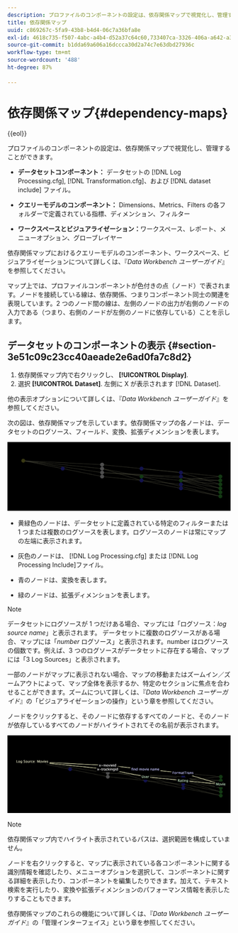 ```yaml
---
description: プロファイルのコンポーネントの設定は、依存関係マップで視覚化し、管理することができます。
title: 依存関係マップ
uuid: c869267c-5fa9-43b8-b4d4-06c7a36bfa8e
exl-id: 4618c735-f507-4abc-a4b4-d52a37c64c60,733407ca-3326-406a-a642-a3ea3d3f6b8b
source-git-commit: b1dda69a606a16dccca30d2a74c7e63dbd27936c
workflow-type: tm+mt
source-wordcount: '488'
ht-degree: 87%

---
```


# 依存関係マップ{#dependency-maps}

{{eol}}

プロファイルのコンポーネントの設定は、依存関係マップで視覚化し、管理することができます。

* **データセットコンポーネント：** データセットの [!DNL Log Processing.cfg], [!DNL Transformation.cfg]、および [!DNL dataset include] ファイル。

* **クエリーモデルのコンポーネント：** Dimensions、Metrics、Filters の各フォルダーで定義されている指標、ディメンション、フィルター
* **ワークスペースとビジュアライゼーション：**&#x200B;ワークスペース、レポート、メニューオプション、グローブレイヤー

依存関係マップにおけるクエリーモデルのコンポーネント、ワークスペース、ビジュアライゼーションについて詳しくは、『*Data Workbench ユーザーガイド*』を参照してください。

マップ上では、プロファイルコンポーネントが色付きの点（ノード）で表されます。ノードを接続している線は、依存関係、つまりコンポーネント同士の関連を表現しています。2 つのノード間の線は、左側のノードの出力が右側のノードの入力である（つまり、右側のノードが左側のノードに依存している）ことを示します。

## データセットのコンポーネントの表示 {#section-3e51c09c23cc40aeade2e6ad0fa7c8d2}

1. 依存関係マップ内で右クリックし、 **[!UICONTROL Display]**.
1. 選択 **[!UICONTROL Dataset]**. 左側に X が表示されます [!DNL Dataset].

他の表示オプションについて詳しくは、『*Data Workbench ユーザーガイド*』を参照してください。

次の図は、依存関係マップを示しています。依存関係マップの各ノードは、データセットのログソース、フィールド、変換、拡張ディメンションを表します。

![](assets/vis_DependencyMap.png)

* 黄緑色のノードは、データセットに定義されている特定のフィルターまたは 1 つまたは複数のログソースを表します。ログソースのノードは常にマップの左端に表示されます。
* 灰色のノードは、 [!DNL Log Processing.cfg] または [!DNL Log Processing Include]ファイル。

* 青のノードは、変換を表します。
* 緑のノードは、拡張ディメンションを表します。

>[!NOTE]
>
>データセットにログソースが 1 つだけある場合、マップには「ログソース：*log source name*」と表示されます。 データセットに複数のログソースがある場合、マップには「*number* ログソース」と表示されます。number はログソースの個数です。例えば、3 つのログソースがデータセットに存在する場合、マップには「3 Log Sources」と表示されます。

一部のノードがマップに表示されない場合、マップの移動またはズームイン／ズームアウトによって、マップ全体を表示するか、特定のセクションに焦点を合わせることができます。ズームについて詳しくは、『*Data Workbench ユーザーガイド*』の「ビジュアライゼーションの操作」という章を参照してください。

ノードをクリックすると、そのノードに依存するすべてのノードと、そのノードが依存しているすべてのノードがハイライトされてその名前が表示されます。

![](assets/vis_DependencyMap_HighlightedPath.png)

>[!NOTE]
>
>依存関係マップ内でハイライト表示されているパスは、選択範囲を構成していません。

ノードを右クリックすると、マップに表示されている各コンポーネントに関する識別情報を確認したり、メニューオプションを選択して、コンポーネントに関する詳細を表示したり、コンポーネントを編集したりできます。加えて、テキスト検索を実行したり、変換や拡張ディメンションのパフォーマンス情報を表示したりすることもできます。

依存関係マップのこれらの機能について詳しくは、『*Data Workbench ユーザーガイド*』の「管理インターフェイス」という章を参照してください。
